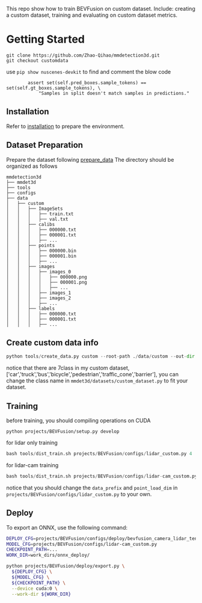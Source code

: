 This repo show how to train BEVFusion on custom dataset. Include: creating a custom dataset, training and evaluating on custom dataset metrics.
# Getting Started
```
git clone https://github.com/Zhao-Qihao/mmdetection3d.git
git checkout customdata
```
use ```pip show nuscenes-devkit``` to find and comment the blow code
```
        assert set(self.pred_boxes.sample_tokens) == set(self.gt_boxes.sample_tokens), \
            "Samples in split doesn't match samples in predictions."
```

## Installation
Refer to [installation](https://mmdetection3d.readthedocs.io/zh-cn/latest/get_started.html) to prepare the environment.
## Dataset Preparation
Prepare the dataset following [prepare_data](https://mmdetection3d.readthedocs.io/zh-cn/latest/advanced_guides/customize_dataset.html)
The directory should be organized as follows
```
mmdetection3d
├── mmdet3d
├── tools
├── configs
├── data
│   ├── custom
│   │   ├── ImageSets
│   │   │   ├── train.txt
│   │   │   ├── val.txt
│   │   ├── calibs
│   │   │   ├── 000000.txt
│   │   │   ├── 000001.txt
│   │   │   ├── ...
│   │   ├── points
│   │   │   ├── 000000.bin
│   │   │   ├── 000001.bin
│   │   │   ├── ...
│   │   ├── images
│   │   │   ├── images_0
│   │   │   │   ├── 000000.png
│   │   │   │   ├── 000001.png
│   │   │   │   ├── ...
│   │   │   ├── images_1
│   │   │   ├── images_2
│   │   │   ├── ...
│   │   ├── labels
│   │   │   ├── 000000.txt
│   │   │   ├── 000001.txt
│   │   │   ├── ...
```

## Create custom data info
```python
python tools/create_data.py custom --root-path ./data/custom --out-dir ./data/custom --extra-tag custom
```
notice that there are 7class in my custom dataset, ['car','truck','bus','bicycle','pedestrian','traffic_cone','barrier'], you can change the class name in `mmdet3d/datasets/custom_dataset.py` to fit your dataset.

## Training

before training, you should compiling operations on CUDA
```
python projects/BEVFusion/setup.py develop
```

for lidar only training
```python
bash tools/dist_train.sh projects/BEVFusion/configs/lidar_custom.py 4
```
for lidar-cam training
```python
bash tools/dist_train.sh projects/BEVFusion/configs/lidar-cam_custom.py 4
```
notice that you should change the `data_prefix` and `point_load_dim` in `projects/BEVFusion/configs/lidar_custom.py` to your own. 


## Deploy
To export an ONNX, use the following command:

```bash
DEPLOY_CFG=projects/BEVFusion/configs/deploy/bevfusion_camera_lidar_tensorrt_dynamic.py
MODEL_CFG=projects/BEVFusion/configs/lidar-cam_custom.py
CHECKPOINT_PATH=...
WORK_DIR=work_dirs/onnx_deploy/

python projects/BEVFusion/deploy/export.py \
  ${DEPLOY_CFG} \
  ${MODEL_CFG} \
  ${CHECKPOINT_PATH} \
  --device cuda:0 \
  --work-dir ${WORK_DIR}
```

